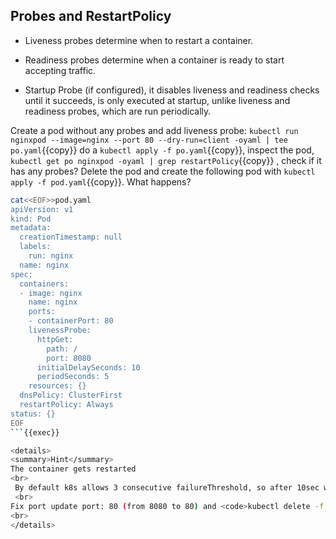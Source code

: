 ## Probes and RestartPolicy

* Liveness probes determine when to restart a container.

* Readiness probes determine when a container is ready to start accepting traffic.

* Startup Probe (if configured), it disables liveness and readiness checks until it succeeds, is only executed at startup, unlike liveness and readiness probes, which are run periodically.

Create a pod without any probes and add liveness probe: `kubectl run nginxpod --image=nginx --port 80 --dry-run=client -oyaml | tee  po.yaml`{{copy}} do a `kubectl apply -f po.yaml`{{copy}}, inspect the pod, `kubectl get po nginxpod -oyaml | grep restartPolicy`{{copy}} , check if it has any probes? Delete the pod and create the following pod with `kubectl apply -f pod.yaml`{{copy}}. What happens?

```bash
cat<<EOF>>pod.yaml
apiVersion: v1
kind: Pod
metadata:
  creationTimestamp: null
  labels:
    run: nginx
  name: nginx
spec:
  containers:
  - image: nginx
    name: nginx
    ports:
    - containerPort: 80
    livenessProbe:
      httpGet:
        path: /
        port: 8080
      initialDelaySeconds: 10
      periodSeconds: 5
    resources: {}
  dnsPolicy: ClusterFirst
  restartPolicy: Always
status: {}
EOF
```{{exec}}

<details>
<summary>Hint</summary>
The container gets restarted 
<br>
 By default k8s allows 3 consecutive failureThreshold, so after 10sec we have 3 probes amounting to 15sec so after ~30sec the pod will be restarted,
 <br>
Fix port update port: 80 (from 8080 to 80) and <code>kubectl delete -f po.yaml</code> and <code>kubectl apply -f po.yaml</code>
<br>
</details>

